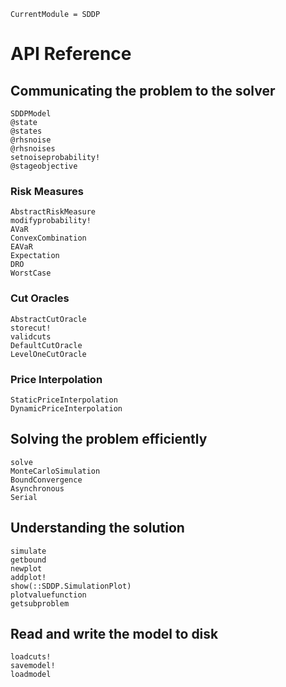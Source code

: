 ```@meta
CurrentModule = SDDP
```

# API Reference

## Communicating the problem to the solver

```@docs
SDDPModel
@state
@states
@rhsnoise
@rhsnoises
setnoiseprobability!
@stageobjective
```

### Risk Measures
```@docs
AbstractRiskMeasure
modifyprobability!
AVaR
ConvexCombination
EAVaR
Expectation
DRO
WorstCase
```

### Cut Oracles
```@docs
AbstractCutOracle
storecut!
validcuts
DefaultCutOracle
LevelOneCutOracle
```

### Price Interpolation
```@docs
StaticPriceInterpolation
DynamicPriceInterpolation
```


## Solving the problem efficiently
```@docs
solve
MonteCarloSimulation
BoundConvergence
Asynchronous
Serial
```
## Understanding the solution
```@docs
simulate
getbound
newplot
addplot!
show(::SDDP.SimulationPlot)
plotvaluefunction
getsubproblem
```

## Read and write the model to disk

```@docs
loadcuts!
savemodel!
loadmodel
```
